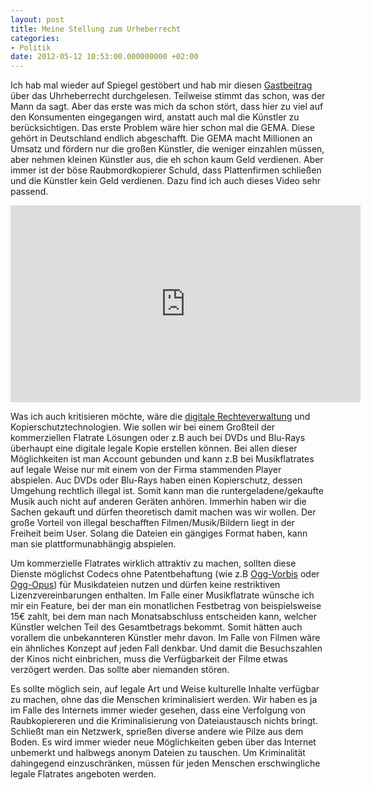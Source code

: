 ```yaml
---
layout: post
title: Meine Stellung zum Urheberrecht
categories:
- Politik
date: 2012-05-12 10:53:00.000000000 +02:00
---
```

Ich hab mal wieder auf Spiegel gestöbert und hab mir diesen [Gastbeitrag](http://www.spiegel.de/politik/deutschland/volker-kauder-verteidigt-das-urheberrecht-a-832262.html) über das Uhrheberrecht durchgelesen.
Teilweise stimmt das schon, was der Mann da sagt. Aber das erste was mich da schon stört, dass hier zu viel auf den Konsumenten eingegangen wird, anstatt auch mal die Künstler zu berücksichtigen. Das erste Problem wäre hier schon mal die GEMA. Diese gehört in Deutschland endlich abgeschafft. Die GEMA macht Millionen an Umsatz und fördern nur die großen Künstler, die weniger einzahlen müssen, aber nehmen kleinen Künstler aus, die eh schon kaum Geld verdienen. Aber immer ist der böse Raubmordkopierer Schuld, dass Plattenfirmen schließen und die Künstler kein Geld verdienen. Dazu find ich auch dieses Video sehr passend.

<iframe width="560" height="315" src="https://www.youtube-nocookie.com/embed/7-MMqnAw7bY" title="YouTube video player" frameborder="0" allow="accelerometer; autoplay; clipboard-write; encrypted-media; gyroscope; picture-in-picture" allowfullscreen></iframe>

Was ich auch kritisieren möchte, wäre die [digitale Rechteverwaltung](https://de.wikipedia.org/wiki/Digitale_Rechteverwaltung) und Kopierschutztechnologien. Wie sollen wir bei einem Großteil der kommerziellen Flatrate Lösungen oder z.B auch bei DVDs und Blu-Rays überhaupt eine digitale legale Kopie erstellen können. Bei allen dieser Möglichkeiten ist man Account gebunden und kann z.B bei Musikflatrates auf legale Weise nur mit einem von der Firma stammenden Player abspielen. Auc DVDs oder Blu-Rays haben einen Kopierschutz, dessen Umgehung rechtlich illegal ist. Somit kann man die runtergeladene/gekaufte Musik auch nicht auf anderen Geräten anhören. Immerhin haben wir die Sachen gekauft und dürfen theoretisch damit machen was wir wollen. Der große Vorteil von illegal beschafften Filmen/Musik/Bildern liegt in der Freiheit beim User. Solang die Dateien ein gängiges Format haben, kann man sie plattformunabhängig abspielen.

Um kommerzielle Flatrates wirklich attraktiv zu machen, sollten diese Dienste möglichst Codecs ohne Patentbehaftung (wie z.B [Ogg-Vorbis](https://de.wikipedia.org/wiki/Vorbis) oder [Ogg-Opus](https://en.wikipedia.org/wiki/Opus_%28audio_format%29)) für Musikdateien nutzen und dürfen keine restriktiven Lizenzvereinbarungen enthalten. Im Falle einer Musikflatrate wünsche ich mir ein Feature, bei der man ein monatlichen Festbetrag von beispielsweise 15€ zahlt, bei dem man nach Monatsabschluss entscheiden kann, welcher Künstler welchen Teil des Gesamtbetrags bekommt. Somit hätten auch vorallem die unbekannteren Künstler mehr davon. Im Falle von Filmen wäre ein ähnliches Konzept auf jeden Fall denkbar. Und damit die Besuchszahlen der Kinos nicht einbrichen, muss die Verfügbarkeit der Filme etwas verzögert werden. Das sollte aber niemanden stören.

Es sollte möglich sein, auf legale Art und Weise kulturelle Inhalte verfügbar zu machen, ohne das die Menschen kriminalisiert werden. Wir haben es ja im Falle des Internets immer wieder gesehen, dass eine Verfolgung von Raubkopiereren und die Kriminalisierung von Dateiaustausch nichts bringt. Schließt man ein Netzwerk, sprießen diverse andere wie Pilze aus dem Boden. Es wird immer wieder neue Möglichkeiten geben über das Internet unbemerkt und halbwegs anonym Dateien zu tauschen. Um Kriminalität dahingegend einzuschränken, müssen für jeden Menschen erschwingliche legale Flatrates angeboten werden.
